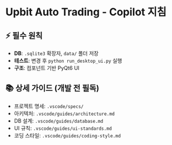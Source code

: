 # Upbit Auto Trading - Copilot 지침

## ⚡ 필수 원칙
- **DB**: `.sqlite3` 확장자, `data/` 폴더 저장
- **테스트**: 변경 후 `python run_desktop_ui.py` 실행
- **구조**: 컴포넌트 기반 PyQt6 UI

## 📚 상세 가이드 (개발 전 필독)
- 프로젝트 명세: `.vscode/specs/`
- 아키텍처: `.vscode/guides/architecture.md`
- DB 설계: `.vscode/guides/database.md`
- UI 규칙: `.vscode/guides/ui-standards.md`
- 코딩 스타일: `.vscode/guides/coding-style.md`
